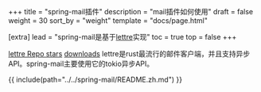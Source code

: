 +++
title = "spring-mail插件"
description = "mail插件如何使用"
draft = false
weight = 30
sort_by = "weight"
template = "docs/page.html"

[extra]
lead = "spring-mail是基于<a href='https://github.com/lettre/lettre' target='_blank'>lettre</a>实现"
toc = true
top = false
+++


[lettre Repo stars](https://img.shields.io/github/stars/lettre/lettre) [downloads](https://img.shields.io/crates/d/lettre.svg)
lettre是rust最流行的邮件客户端，并且支持异步API。spring-mail主要使用它的tokio异步API。


{{ include(path="../../spring-mail/README.zh.md") }}